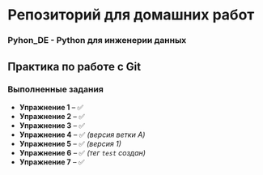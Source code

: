 # Репозиторий для домашних работ

### Pyhon_DE - Python для инженерии данных

## Практика по работе с Git

### Выполненные задания

- **Упражнение 1** – ✅  
- **Упражнение 2** – ✅  
- **Упражнение 3** – ✅  
- **Упражнение 4** – ✅ *(версия ветки A)*  
- **Упражнение 5** – ✅ *(версия 1)*  
- **Упражнение 6** – ✅ *(тег `test` создан)*
- **Упражнение 7** – ✅